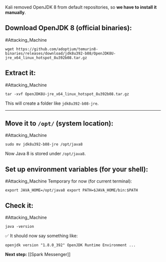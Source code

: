 
Kali removed OpenJDK 8 from default repositories, so **we have to install it manually**.

## Download OpenJDK 8 (official binaries):

#Attacking_Machine 
```
wget https://github.com/adoptium/temurin8-binaries/releases/download/jdk8u392-b08/OpenJDK8U-jre_x64_linux_hotspot_8u392b08.tar.gz
```

## Extract it:

#Attacking_Machine 
```
tar -xvf OpenJDK8U-jre_x64_linux_hotspot_8u392b08.tar.gz
```

This will create a folder like `jdk8u392-b08-jre`.

---

## Move it to `/opt/` (system location):

#Attacking_Machine 
```
sudo mv jdk8u392-b08-jre /opt/java8
```

Now Java 8 is stored under `/opt/java8`.

## Set up environment variables (for your shell):

#Attacking_Machine 
Temporary for now (for current terminal):
```
export JAVA_HOME=/opt/java8 export PATH=$JAVA_HOME/bin:$PATH
```


## Check it:

#Attacking_Machine 
```
java -version
```


✅ It should now say something like:

`openjdk version "1.8.0_392" OpenJDK Runtime Environment ...`

**Next step:** [[Spark Messenger]]
